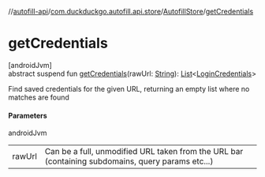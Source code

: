 //[autofill-api](../../../index.md)/[com.duckduckgo.autofill.api.store](../index.md)/[AutofillStore](index.md)/[getCredentials](get-credentials.md)

# getCredentials

[androidJvm]\
abstract suspend fun [getCredentials](get-credentials.md)(rawUrl: [String](https://kotlinlang.org/api/latest/jvm/stdlib/kotlin/-string/index.html)): [List](https://kotlinlang.org/api/latest/jvm/stdlib/kotlin.collections/-list/index.html)&lt;[LoginCredentials](../../com.duckduckgo.autofill.api.domain.app/-login-credentials/index.md)&gt;

Find saved credentials for the given URL, returning an empty list where no matches are found

#### Parameters

androidJvm

| | |
|---|---|
| rawUrl | Can be a full, unmodified URL taken from the URL bar (containing subdomains, query params etc...) |
